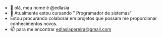- 👋 olá, meu nome é @edlasia 
- 🌱 Atualmente estou cursando " Programador de sistemas"
-  Estou procurando colaborar em projetos que possam me proporcionar conhecimentos novos.
- 📫 para me encontrar  edlasiapereira@gmail.com


<!---
edlasia/edlasia is a ✨ special ✨ repository because its `README.md` (this file) appears on your GitHub profile.
You can click the Preview link to take a look at your changes.
--->
